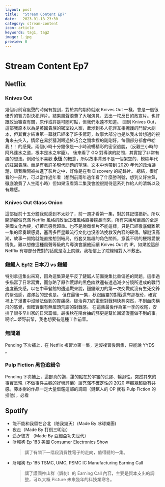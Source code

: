 ```yaml
---
layout: post
title:  "Stream Content Ep7"
date:   2023-01-18 23:30
category: stream-content
icon: article
keywords: tag1, tag2
image: 1.jpg
preview: 0
---
```

# Stream Content Ep7

## Netflix

### Knives Out
幾個月前寫風聲的時候有提到，對於其的期待就跟 Knives Out 一樣，會是一個很優秀的智力對決犯罪片。結果風聲浪費了大咖演員，丟出一坨反日的政宣片。也許跟政治審查有關，原作或許是可圈可點，但我們永遠不知道。
回到 Knives Out，這部我原本以為是英國貴族的密室殺人案，牽涉到多人犯罪互相掩護的鬥智大劇本，但其實才結束第一幕就已經來了許多驚奇，故事大部分也是以我未曾想過的視角來去突入，情節在易於猜測跟過於巧合之間拿捏的剛剛好，每個部分都會帶給我！！的感覺。兩個小時十分鐘像是一小時流暢精彩的密室逃脫，（反觀三小時的阿凡達水之道，根本是水之牢籠）。
後來看了 GQ 對導演的訪問，其實提了非常有趣的想法。例如他不喜歡 **永恆** 的概念，所以故事背景不是一個架空的、模糊年代的莊園貴族。而是有著許多現代問題的望族，文本中也帶到 2020 年代的政治議題，讓我瞬間被拉進了影片之中，好像是在看 Discovery 的紀錄片。
總結，很好看的一部片，可以當作過年看（想到前兩年過年看了什麼勝利號，想到又好生氣，徹底浪費了人生兩小時）但如果沒看第二集我會說很期待這系列作給人的清新以及有趣感。

### Knives Out Glass Onion
這部從前十五分鐘我就感到不太妙了，前一週才看第一集，對於其記憶猶新。所以開頭那個充滿 Netflix 風格的政治正確風格直接撲鼻而來，所有來緩解嚴肅的全是美國文化內梗，好萊烏感覺超重。也不是說商業片不能這樣，只是已經徹底偏離第一集的節奏跟感覺，塞再多巨星跟流行文化也沒辦法挽救沒內容的硬傷。解謎沒高潮，故事一開始就能直接想到結局，俗套又無趣的角色關係，意義不明的梗跟愛恨情仇。難以想像這種風聲等級的片導演會讓他延續 Knives Out 的 IP。如果說這部 Netflix 有哪部分做對的話就是沒上院線，我相信上了院線絕對入不敷出。

### 鏈鋸人 Ep12 日本刀 vs 鏈鋸
特別拿這集出來寫，因為這集算是平反了鏈鋸人前面幾集比重偏差的問題。這季過多描寫了日常寫實，而忽略了原作荒謬的黑色幽默還有透過減少分鏡所達成的戰鬥速度衝突感。以在中華餐館的遭遇戰來說，鏈鋸跟刀的第一次交戰就沒有生死交鋒的緊張感，渡澤茜的蛇也是。
但在最後一集，秋跟幽靈的對戰還有那根菸，確實補上了漫畫中沒辦法做到的胃痛感。碇治與刀的電車對戰夠快夠突然，不到血肉橫飛的感覺，但確實很有無厘頭荒謬的對戰感。
在這集最後作為第一季的收尾，安排了很多早川家的日常篇幅，最後秋在陽台抽的菸更是幫忙圓滿漫畫做不到的事。
啊哈...姬野前輩，我也想要有這種工作前輩。

### 無間道
Pending 下次補上，在 Netflix 複習ㄌ第一集，還沒複習後兩集，只能說 YYDS 。

### Pulp Fiction 黑色追緝令
Pending 下次補上，這部真的讚，讚的點在於宇宙的荒謬、輪迴性。突然其來的事實呈現（不做事件主觀的好壞評價）讓充滿不確定性的 2020 年觀眾超級有共感。藤本樹的作品一定大量借鑑這部的調調（鏈鋸人的 OP 就有 Pulp Fiction 的捏他），必看

## Spotify
* 能不能和我留在台北（陪我幾天）(Made By 冰球樂團)
* 夜走（Made By 打倒三明治）
* 遥か彼方 （Made By 亞細亞功夫世代）
* 財報狗 Ep 183 美國 Consumer Electronics Show
    > 講了有關下一階段消費性電子的走向，值得聽的一集。
* 財報狗 Ep 185 TSMC, UMC, PSMC IC Manufacturing Earning Call
    > 講了護國神山群（諷刺）的 Earning Call 內容，主要是資本支出的調整，可以大概 Picture 未來幾年的科技業寒冬。